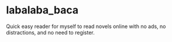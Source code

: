 # labalaba_baca

Quick easy reader for myself to read novels online with no ads, no distractions, and no need to register.
